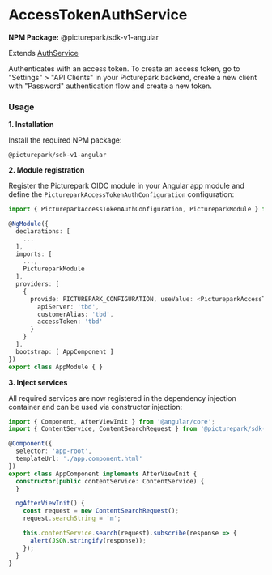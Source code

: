 # AccessTokenAuthService

**NPM Package:** @picturepark/sdk-v1-angular

Extends [AuthService](AuthService.md)

Authenticates with an access token. To create an access token, go to "Settings" > "API Clients" in your Picturepark backend, create a new client with "Password" authentication flow and create a new token.

### Usage

**1. Installation**

Install the required NPM package:

    @picturepark/sdk-v1-angular

**2. Module registration**

Register the Picturepark OIDC module in your Angular app module and define the `PictureparkAccessTokenAuthConfiguration` configuration:

```typescript
import { PictureparkAccessTokenAuthConfiguration, PictureparkModule } from '@picturepark/sdk-v1-angular';

@NgModule({
  declarations: [
    ...
  ],
  imports: [
    ...,
    PictureparkModule
  ],
  providers: [
    {
      provide: PICTUREPARK_CONFIGURATION, useValue: <PictureparkAccessTokenAuthConfiguration>{
        apiServer: 'tbd',
        customerAlias: 'tbd',
        accessToken: 'tbd'
      }
    }
  ],
  bootstrap: [ AppComponent ]
})
export class AppModule { }
```

**3. Inject services**

All required services are now registered in the dependency injection container and can be used via constructor injection:

```typescript
import { Component, AfterViewInit } from '@angular/core';
import { ContentService, ContentSearchRequest } from '@picturepark/sdk-v1-angular';

@Component({
  selector: 'app-root',
  templateUrl: './app.component.html'
})
export class AppComponent implements AfterViewInit {
  constructor(public contentService: ContentService) {
  }

  ngAfterViewInit() {
    const request = new ContentSearchRequest();
    request.searchString = 'm';

    this.contentService.search(request).subscribe(response => {
      alert(JSON.stringify(response));
    });
  }
}
```